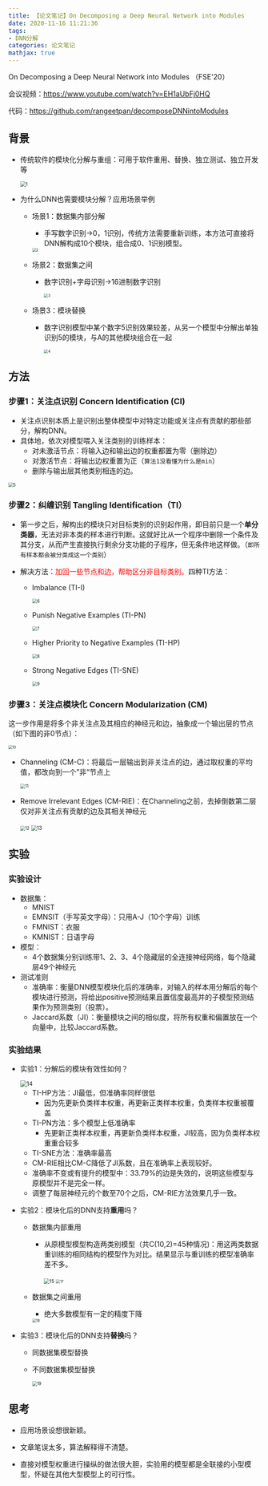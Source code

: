 ```yaml
---
title: 【论文笔记】On Decomposing a Deep Neural Network into Modules
date: 2020-11-16 11:21:36
tags:
- DNN分解
categories: 论文笔记
mathjax: true
---
```


On Decomposing a Deep Neural Network into Modules （FSE'20）<!--more-->

会议视频：https://www.youtube.com/watch?v=EH1aUbFj0HQ

代码：https://github.com/rangeetpan/decomposeDNNintoModules

## 背景

- 传统软件的模块化分解与重组：可用于软件重用、替换、独立测试、独立开发等

  <img src="DNN-Decomposition/1.png" alt="1" style="zoom:67%;" />

- 为什么DNN也需要模块分解？应用场景举例

  - 场景1：数据集内部分解

    - 手写数字识别→0，1识别，传统方法需要重新训练，本方法可直接将DNN解构成10个模块，组合成0、1识别模型。

    <img src="DNN-Decomposition/2.png" alt="2" style="zoom:50%;" />

  - 场景2：数据集之间

    - 数字识别+字母识别->16进制数字识别

      <img src="DNN-Decomposition/3.png" alt="3" style="zoom:50%;" />

  - 场景3：模块替换

    - 数字识别模型中某个数字5识别效果较差，从另一个模型中分解出单独识别5的模块，与A的其他模块组合在一起

      <img src="DNN-Decomposition/4.png" alt="4" style="zoom:50%;" />



## 方法

### 步骤1：关注点识别 Concern Identification (CI)

- 关注点识别本质上是识别出整体模型中对特定功能或关注点有贡献的那些部分，解构DNN。
- 具体地，依次对模型喂入关注类别的训练样本：
  - 对未激活节点：将输入边和输出边的权重都置为零（删除边）
  - 对激活节点：将输出边权重置为正（`算法1没看懂为什么是min`）
  - 删除与输出层其他类别相连的边。

<img src="DNN-Decomposition/5.png" alt="5" style="zoom:60%;" />



### 步骤2：纠缠识别 Tangling Identification（TI）

- 第一步之后，解构出的模块只对目标类别的识别起作用，即目前只是一个**单分类器**，无法对非本类的样本进行判断。这就好比从一个程序中删除一个条件及其分支，从而产生直接执行剩余分支功能的子程序，但无条件地这样做。（`即所有样本都会被分类成这一个类别`）

- 解决方法：<font color='red'>加回一些节点和边，帮助区分非目标类别。</font>四种TI方法：

  - Imbalance (TI-I)

    <img src="DNN-Decomposition/6.png" alt="6" style="zoom:60%;" />

  - Punish Negative Examples (TI-PN)

    <img src="DNN-Decomposition/7.png" alt="7" style="zoom:60%;" />

  - Higher Priority to Negative Examples (TI-HP)

    <img src="DNN-Decomposition/8.png" alt="8" style="zoom:60%;" />

  - Strong Negative Edges (TI-SNE)

    <img src="DNN-Decomposition/9.png" alt="9" style="zoom:60%;" />



### 步骤3：关注点模块化 Concern Modularization (CM)

这一步作用是将多个非关注点及其相应的神经元和边，抽象成一个输出层的节点（如下图的非0节点）：

<img src="DNN-Decomposition/10.png" alt="10" style="zoom:50%;" />

- Channeling (CM-C)：将最后一层输出到非关注点的边，通过取权重的平均值，都改向到一个”非“节点上

  <img src="DNN-Decomposition/11.png" alt="11" style="zoom:60%;" />

- Remove Irrelevant Edges (CM-RIE)：在Channeling之前，去掉倒数第二层仅对非关注点有贡献的边及其相关神经元

  <img src="DNN-Decomposition/12.png" alt="12" style="zoom:60%;" />

  <img src="DNN-Decomposition/13.png" alt="13" style="zoom:70%;" />

## 实验

### 实验设计

- 数据集：
  - MNIST
  - EMNSIT（手写英文字母）：只用A-J（10个字母）训练
  - FMNIST：衣服
  - KMNIST：日语字母
- 模型：
  - 4个数据集分别训练带1、2、3、4个隐藏层的全连接神经网络，每个隐藏层49个神经元
- 测试准则
  - 准确率：衡量DNN模型模块化后的准确率，对输入的样本用分解后的每个模块进行预测，将给出positive预测结果且置信度最高并的子模型预测结果作为预测类别（投票）。
  - Jaccard系数（JI）：衡量模块之间的相似度，将所有权重和偏置放在一个向量中，比较Jaccard系数。

### 实验结果

- 实验1：分解后的模块有效性如何？

  <img src="DNN-Decomposition/14.png" alt="14" style="zoom:80%;" />

  - TI-HP方法：JI最低，但准确率同样很低
    - 因为先更新负类样本权重，再更新正类样本权重，负类样本权重被覆盖
  - TI-PN方法：多个模型上低准确率
    - 先更新正类样本权重，再更新负类样本权重，JI较高，因为负类样本权重重合较多
  - TI-SNE方法：准确率最高
  - CM-RIE相比CM-C降低了JI系数，且在准确率上表现较好。
  - 准确率不变或有提升的模型中：33.79%的边是失效的，说明这些模型与原模型并不是完全一样。
  - 调整了每层神经元的个数至70个之后，CM-RIE方法效果几乎一致。

- 实验2：模块化后的DNN支持**重用**吗？

  - 数据集内部重用

    - 从原模型模型构造两类别模型（共C(10,2)=45种情况)：用这两类数据重训练的相同结构的模型作为对比。结果显示与重训练的模型准确率差不多。

      <img src="DNN-Decomposition/15.png" alt="15" style="zoom:67%;" />

      <img src="DNN-Decomposition/17.png" alt="17" style="zoom:50%;" />

  - 数据集之间重用

    - 绝大多数模型有一定的精度下降

    <img src="DNN-Decomposition/18.png" alt="18" style="zoom:50%;" />

    

- 实验3：模块化后的DNN支持**替换**吗？

  - 同数据集模型替换

  - 不同数据集模型替换

    <img src="DNN-Decomposition/19.png" alt="19" style="zoom:60%;" />



## 思考

- 应用场景设想很新颖。

- 文章笔误太多，算法解释得不清楚。

- 直接对模型权重进行操纵的做法很大胆，实验用的模型都是全联接的小型模型，怀疑在其他大型模型上的可行性。